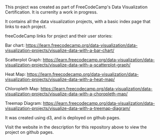 This project was created as part of FreeCodeCamp's Data Visualization Certification. It is currenlty a work in progress.

It contains all the data visualization projects, with a basic index page that links to each project.

freeCodeCamp links for project and their user stories:

Bar chart:
https://learn.freecodecamp.org/data-visualization/data-visualization-projects/visualize-data-with-a-bar-chart/

Scatterplot Graph:
https://learn.freecodecamp.org/data-visualization/data-visualization-projects/visualize-data-with-a-scatterplot-graph/

Heat Map:
https://learn.freecodecamp.org/data-visualization/data-visualization-projects/visualize-data-with-a-heat-map/

Chloropleth Map:
https://learn.freecodecamp.org/data-visualization/data-visualization-projects/visualize-data-with-a-choropleth-map/

Treemap Diagram:
https://learn.freecodecamp.org/data-visualization/data-visualization-projects/visualize-data-with-a-treemap-diagram/

It was created using d3, and is deployed on github pages.

Visit the website in the description for this repository above to view the project on github pages.
